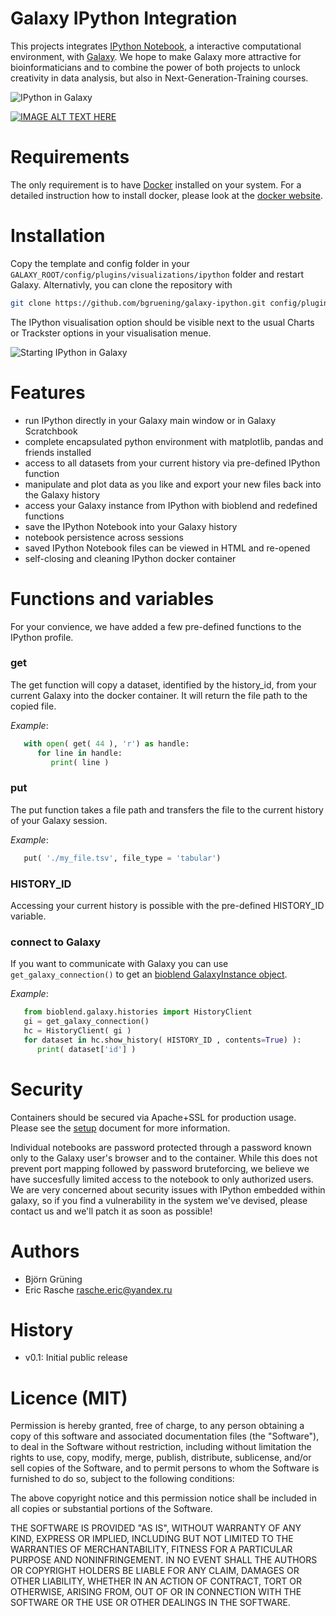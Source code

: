 Galaxy IPython Integration
==========================

This projects integrates [IPython Notebook](http://ipython.org/notebook.html), a interactive computational environment, with [Galaxy](http://galaxyproject.org). 
We hope to make Galaxy more attractive for bioinformaticians and to combine the power of both projects to unlock creativity in data analysis, but also in Next-Generation-Training courses.

![IPython in Galaxy](https://raw.githubusercontent.com/bgruening/galaxy-ipython/master/images/ipython_in_galaxy.png)

[![IMAGE ALT TEXT HERE](http://img.youtube.com/vi/jQDyTuYnn1k/0.jpg)](http://www.youtube.com/watch?v=jQDyTuYnn1k)


Requirements
============

The only requirement is to have [Docker](https://www.docker.com) installed on your system.
For a detailed instruction how to install docker, please look at the [docker website](https://docs.docker.com/installation/).


Installation
============

Copy the template and config folder in your ``GALAXY_ROOT/config/plugins/visualizations/ipython`` folder and restart Galaxy.
Alternativly, you can clone the repository with

```bash
git clone https://github.com/bgruening/galaxy-ipython.git config/plugins/viz/ipython
````

The IPython visualisation option should be visible next to the usual Charts or Trackster options in your visualisation menue.

![Starting IPython in Galaxy](https://raw.githubusercontent.com/bgruening/galaxy-ipython/master/images/start_ipython.png)


Features
========

 * run IPython directly in your Galaxy main window or in Galaxy Scratchbook
 * complete encapsulated python environment with matplotlib, pandas and friends installed
 * access to all datasets from your current history via pre-defined IPython function
 * manipulate and plot data as you like and export your new files back into the Galaxy history
 * access your Galaxy instance from IPython with bioblend and redefined functions
 * save the IPython Notebook into your Galaxy history
 * notebook persistence across sessions
 * saved IPython Notebook files can be viewed in HTML and re-opened
 * self-closing and cleaning IPython docker container


Functions and variables
=======================

For your convience, we have added a few pre-defined functions to the IPython profile.

### get

   The get function will copy a dataset, identified by the history_id, from your current Galaxy 
   into the docker container. It will return the file path to the copied file.

   *Example*:
   ```python
      with open( get( 44 ), 'r') as handle:
         for line in handle:
            print( line )
   ``` 

### put

   The put function takes a file path and transfers the file to the current history of your Galaxy session.

   *Example*:
   ```python
      put( './my_file.tsv', file_type = 'tabular')
   ```

### HISTORY_ID

   Accessing your current history is possible with the pre-defined HISTORY_ID variable.
   

### connect to Galaxy

   If you want to communicate with Galaxy you can use ```get_galaxy_connection()``` to get an [bioblend GalaxyInstance object](http://bioblend.readthedocs.org/en/latest/api_docs/galaxy/all.html?highlight=galaxyinstance).

   *Example*:
   ```python
      from bioblend.galaxy.histories import HistoryClient
      gi = get_galaxy_connection()
      hc = HistoryClient( gi )
      for dataset in hc.show_history( HISTORY_ID , contents=True) ):
         print( dataset['id'] )
   ```


Security
========

Containers should be secured via Apache+SSL for production usage. Please see the [setup](INSTALL.md) document for more information.

Individual notebooks are password protected through a password known only to the Galaxy user's browser and to the container. While this does not prevent port mapping followed by password bruteforcing, we believe we have succesfully limited access to the notebook to only authorized users. We are very concerned about security issues with IPython embedded within galaxy, so if you find a vulnerability in the system we've devised, please contact us and we'll patch it as soon as possible!


Authors
=======

 * Björn Grüning
 * Eric Rasche <rasche.eric@yandex.ru>


History
=======

- v0.1: Initial public release


Licence (MIT)
=============

Permission is hereby granted, free of charge, to any person obtaining a copy
of this software and associated documentation files (the "Software"), to deal
in the Software without restriction, including without limitation the rights
to use, copy, modify, merge, publish, distribute, sublicense, and/or sell
copies of the Software, and to permit persons to whom the Software is
furnished to do so, subject to the following conditions:

The above copyright notice and this permission notice shall be included in
all copies or substantial portions of the Software.

THE SOFTWARE IS PROVIDED "AS IS", WITHOUT WARRANTY OF ANY KIND, EXPRESS OR
IMPLIED, INCLUDING BUT NOT LIMITED TO THE WARRANTIES OF MERCHANTABILITY,
FITNESS FOR A PARTICULAR PURPOSE AND NONINFRINGEMENT. IN NO EVENT SHALL THE
AUTHORS OR COPYRIGHT HOLDERS BE LIABLE FOR ANY CLAIM, DAMAGES OR OTHER
LIABILITY, WHETHER IN AN ACTION OF CONTRACT, TORT OR OTHERWISE, ARISING FROM,
OUT OF OR IN CONNECTION WITH THE SOFTWARE OR THE USE OR OTHER DEALINGS IN
THE SOFTWARE.
